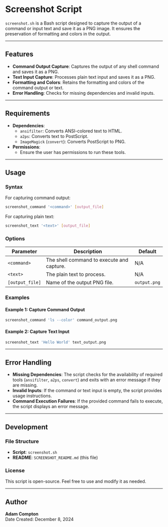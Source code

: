 
# Screenshot Script

`screenshot.sh` is a Bash script designed to capture the output of a command or input text and save it as a PNG image. It ensures the preservation of formatting and colors in the output.

---

## Features

- **Command Output Capture**: Captures the output of any shell command and saves it as a PNG.
- **Text Input Capture**: Processes plain text input and saves it as a PNG.
- **Formatting and Colors**: Retains the formatting and colors of the command output or text.
- **Error Handling**: Checks for missing dependencies and invalid inputs.

---

## Requirements

- **Dependencies**:
  - `ansifilter`: Converts ANSI-colored text to HTML.
  - `a2ps`: Converts text to PostScript.
  - `ImageMagick` (`convert`): Converts PostScript to PNG.
- **Permissions**:
  - Ensure the user has permissions to run these tools.

---

## Usage

### Syntax

For capturing command output:
```bash
screenshot_command '<command>' [output_file]
```

For capturing plain text:
```bash
screenshot_text '<text>' [output_file]
```

### Options

| Parameter       | Description                                  | Default           |
|-----------------|----------------------------------------------|-------------------|
| `<command>`     | The shell command to execute and capture.    | N/A               |
| `<text>`        | The plain text to process.                   | N/A               |
| `[output_file]` | Name of the output PNG file.                 | `output.png`      |

### Examples

#### Example 1: Capture Command Output
```bash
screenshot_command 'ls --color' command_output.png
```

#### Example 2: Capture Text Input
```bash
screenshot_text 'Hello World' text_output.png
```

---

## Error Handling

- **Missing Dependencies**: The script checks for the availability of required tools (`ansifilter`, `a2ps`, `convert`) and exits with an error message if they are missing.
- **Invalid Inputs**: If the command or text input is empty, the script provides usage instructions.
- **Command Execution Failures**: If the provided command fails to execute, the script displays an error message.

---

## Development

### File Structure

- **Script**: `screenshot.sh`
- **README**: `SCREENSHOT_README.md` (this file)

### License

This script is open-source. Feel free to use and modify it as needed.

---

## Author

**Adam Compton**  
Date Created: December 8, 2024